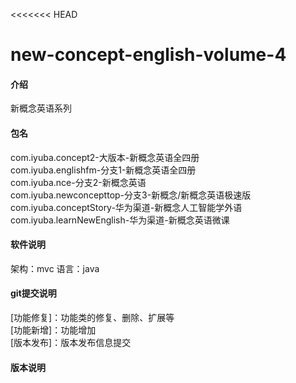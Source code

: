 <<<<<<< HEAD
# new-concept-english-volume-4

#### 介绍
新概念英语系列

#### 包名
com.iyuba.concept2-大版本-新概念英语全四册\
com.iyuba.englishfm-分支1-新概念英语全四册\
com.iyuba.nce-分支2-新概念英语\
com.iyuba.newconcepttop-分支3-新概念/新概念英语极速版\
com.iyuba.conceptStory-华为渠道-新概念人工智能学外语\
com.iyuba.learnNewEnglish-华为渠道-新概念英语微课
 
#### 软件说明

架构：mvc
语言：java

#### git提交说明
[功能修复]：功能类的修复、删除、扩展等\
[功能新增]：功能增加\
[版本发布]：版本发布信息提交

#### 版本说明
